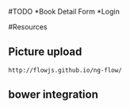 
#TODO
 *Book Detail Form
 *Login 

#Resources
## Picture upload
    http://flowjs.github.io/ng-flow/
    
## bower integration 
    
    